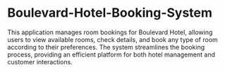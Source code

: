 # Boulevard-Hotel-Booking-System
This application manages room bookings for Boulevard Hotel, allowing users to view available rooms, check details, and book any type of room according to their preferences. The system streamlines the booking process, providing an efficient platform for both hotel management and customer interactions.
